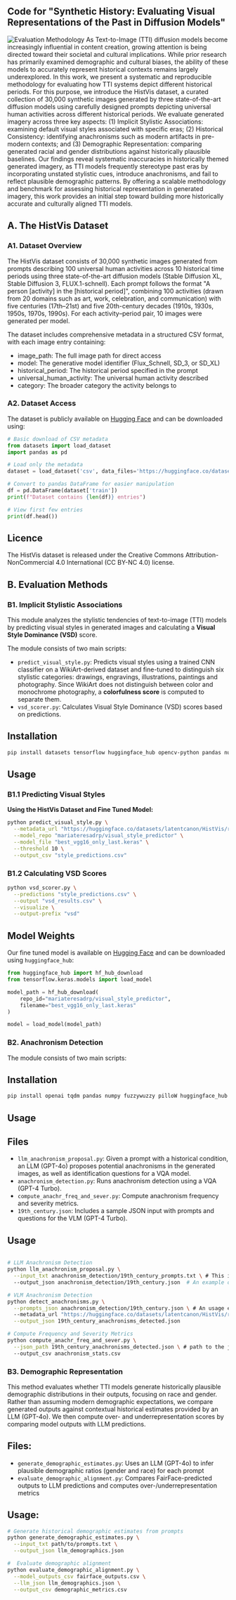 ## Code for "Synthetic History: Evaluating Visual Representations of the Past in Diffusion Models"

![Evaluation Methodology](./evalutation_methodology.png)
As Text-to-Image (TTI) diffusion models become increasingly influential in content creation, growing attention is being directed toward their societal and cultural implications. While prior research has primarily examined demographic and cultural biases, the ability of these models to accurately represent historical contexts remains largely underexplored. In this work, we present a systematic and reproducible methodology for evaluating how TTI systems depict different historical periods. For this purpose, we introduce the HistVis dataset, a curated collection of 30,000 synthetic images generated by three state-of-the-art diffusion models using carefully designed prompts depicting universal human activities across different historical periods. We evaluate generated imagery across three key aspects: (1) Implicit Stylistic Associations: examining default visual styles associated with specific eras; (2) Historical Consistency: identifying anachronisms such as modern artifacts in pre-modern contexts; and (3) Demographic Representation: comparing generated racial and gender distributions against historically plausible baselines. Our findings reveal systematic inaccuracies in historically themed generated imagery, as TTI models frequently stereotype past eras by incorporating unstated stylistic cues, introduce anachronisms, and fail to reflect plausible demographic patterns. By offering a scalable methodology and benchmark for assessing historical representation in generated imagery, this work provides an initial step toward building more historically accurate and culturally aligned TTI models.


## A. The HistVis Dataset

### A1. Dataset Overview
The HistVis dataset consists of 30,000 synthetic images generated from prompts describing 100 universal human activities across 10 historical time periods using three state-of-the-art diffusion models (Stable Diffusion XL, Stable Diffusion 3, FLUX.1-schnell). Each prompt follows the format "A person [activity] in the [historical period]", combining 100 activities (drawn from 20 domains such as art, work, celebration, and communication) with five centuries (17th–21st) and five 20th-century decades (1910s, 1930s, 1950s, 1970s, 1990s). For each activity–period pair, 10 images were generated per model.

The dataset includes comprehensive metadata in a structured CSV format, with each image entry containing:
- image_path: The full image path for direct access
- model: The generative model identifier (Flux_Schnell, SD_3, or SD_XL)
- historical_period: The historical period specified in the prompt
- universal_human_activity: The universal human activity described
- category: The broader category the activity belongs to


### A2. Dataset Access
The dataset is publicly available on [Hugging Face](https://huggingface.co/datasets/latentcanon/HistVis) and can be downloaded using:

```python
# Basic download of CSV metadata
from datasets import load_dataset
import pandas as pd

# Load only the metadata
dataset = load_dataset('csv', data_files='https://huggingface.co/datasets/latentcanon/HistVis/resolve/main/dataset.csv')

# Convert to pandas DataFrame for easier manipulation
df = pd.DataFrame(dataset['train'])
print(f"Dataset contains {len(df)} entries")

# View first few entries
print(df.head())

```
## Licence
The HistVis dataset is released under the Creative Commons Attribution-NonCommercial 4.0 International (CC BY-NC 4.0) license.

## B. Evaluation Methods

### B1. Implicit Stylistic Associations
This module analyzes the stylistic tendencies of text-to-image (TTI) models by predicting visual styles in generated images and calculating a **Visual Style Dominance (VSD)** score.

The module consists of two main scripts:

- `predict_visual_style.py`: Predicts visual styles using a trained CNN classifier on a WikiArt-derived dataset and fine-tuned to distinguish six stylistic categories: drawings, engravings, illustrations, paintings and photography. Since WikiArt does not distinguish between color and monochrome photography, a **colorfulness score** is computed to separate them.
- `vsd_scorer.py`: Calculates Visual Style Dominance (VSD) scores based on predictions.

## Installation

```bash
pip install datasets tensorflow huggingface_hub opencv-python pandas numpy seaborn matplotlib
```

## Usage

### B1.1 Predicting Visual Styles

**Using the HistVis Dataset and Fine Tuned Model:**

```bash
python predict_visual_style.py \
  --metadata_url "https://huggingface.co/datasets/latentcanon/HistVis/resolve/main/dataset.csv" \
  --model_repo "mariateresadrp/visual_style_predictor" \
  --model_file "best_vgg16_only_last.keras" \
  --threshold 10 \
  --output_csv "style_predictions.csv"
```

### B1.2 Calculating VSD Scores

```bash
python vsd_scorer.py \
  --predictions "style_predictions.csv" \
  --output "vsd_results.csv" \
  --visualize \
  --output-prefix "vsd"
```


## Model Weights

Our fine tuned model is available on [Hugging Face](https://huggingface.co/mariateresadrp/visual_style_predictor) and can be downloaded using `huggingface_hub`:

```python
from huggingface_hub import hf_hub_download
from tensorflow.keras.models import load_model

model_path = hf_hub_download(
    repo_id="mariateresadrp/visual_style_predictor",
    filename="best_vgg16_only_last.keras"
)

model = load_model(model_path)
```

### B2. Anachronism Detection 

The module consists of two main scripts:



## Installation

```bash
pip install openai tqdm pandas numpy fuzzywuzzy pilloW huggingface_hub
```

## Usage

## Files

- `llm_anachronism_proposal.py`: Given a prompt with a historical condition, an LLM (GPT-4o) proposes potential anachronisms in the generated images, as well as identification questions for a VQA model.
- `anachronism_detection.py`: Runs anachronism detection using a VQA (GPT-4 Turbo).
- `compute_anachr_freq_and_sever.py`: Compute anachronism frequency and severity metrics.
- `19th_century.json`: Includes a sample JSON input with prompts and questions for the VLM (GPT-4 Turbo).

## Usage
```bash

# LLM Anachronism Detection
python llm_anachronism_proposal.py \
  --input_txt anachronism_detection/19th_century_prompts.txt \ # This is an example of how the input txt file should look like
  --output_json anachronism_detection/19th_century.json  # An example output of how the json file should look like

# VLM Anachronism Detection
python detect_anachronisms.py \
  --prompts_json anachronism_detection/19th_century.json \ # An usage example of the previous output 
  --metadata_url "https://huggingface.co/datasets/latentcanon/HistVis/resolve/main/dataset.csv" \
  --output_json 19th_century_anachronisms_detected.json

# Compute Frequency and Severity Metrics
python compute_anachr_freq_and_sever.py \
  --json_path 19th_century_anachronisms_detected.json \ # path to the json file including results from the anachronism detection
  --output_csv anachronism_stats.csv
```

### B3. Demographic Representation

This method evaluates whether TTI models generate historically plausible demographic distributions in their outputs, focusing on race and gender. Rather than assuming modern demographic expectations, we compare generated outputs against contextual historical estimates provided by an LLM (GPT-4o). We then compute over- and underrepresentation scores by comparing model outputs with LLM predictions.

## Files: 
- `generate_demographic_estimates.py`: Uses an LLM (GPT-4o) to infer plausible demographic ratios (gender and race) for each prompt
- `evaluate_demographic_alignment.py`: Compares FairFace-predicted outputs to LLM predictions and computes over-/underrepresentation metrics

## Usage:
```bash
# Generate historical demographic estimates from prompts
python generate_demographic_estimates.py \
  --input_txt path/to/prompts.txt \
  --output_json llm_demographics.json

#  Evaluate demographic alignment
python evaluate_demographic_alignment.py \
  --model_outputs_csv fairface_outputs.csv \
  --llm_json llm_demographics.json \
  --output_csv demographic_metrics.csv



